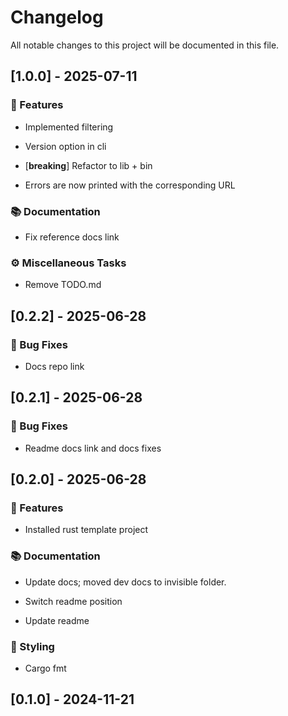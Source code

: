 # Changelog

All notable changes to this project will be documented in this file.

## [1.0.0] - 2025-07-11

### 🚀 Features

- Implemented filtering


- Version option in cli


- [**breaking**] Refactor to lib + bin


- Errors are now printed with the corresponding URL


### 📚 Documentation

- Fix reference docs link


### ⚙️ Miscellaneous Tasks

- Remove TODO.md


## [0.2.2] - 2025-06-28

### 🐛 Bug Fixes

- Docs repo link


## [0.2.1] - 2025-06-28

### 🐛 Bug Fixes

- Readme docs link and docs fixes


## [0.2.0] - 2025-06-28

### 🚀 Features

- Installed rust template project


### 📚 Documentation

- Update docs; moved dev docs to invisible folder.


- Switch readme position


- Update readme


### 🎨 Styling

- Cargo fmt


## [0.1.0] - 2024-11-21

<!-- generated by git-cliff -->
